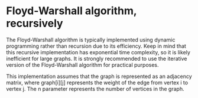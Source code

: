 # Floyd-Warshall algorithm, recursively

The Floyd-Warshall algorithm is typically implemented using dynamic programming rather than recursion due to its efficiency. 
Keep in mind that this recursive implementation has exponential time complexity, so it is likely inefficient for large graphs. It is strongly recommended to use the iterative version of the Floyd-Warshall algorithm for practical purposes.

This implementation assumes that the graph is represented as an adjacency matrix, where graph[i][j] represents the weight of the edge from vertex i to vertex j. The n parameter represents the number of vertices in the graph.

